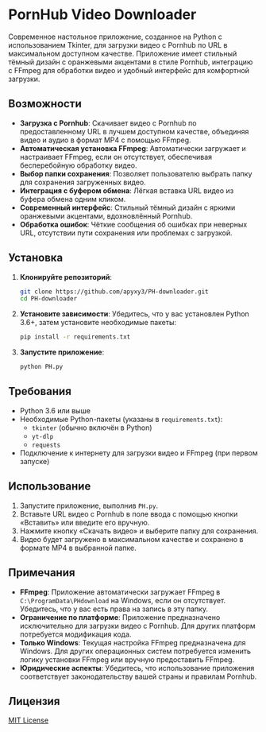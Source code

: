 # PornHub Video Downloader

Современное настольное приложение, созданное на Python с использованием Tkinter, для загрузки видео с Pornhub по URL в максимальном доступном качестве. Приложение имеет стильный тёмный дизайн с оранжевыми акцентами в стиле Pornhub, интеграцию с FFmpeg для обработки видео и удобный интерфейс для комфортной загрузки.

## Возможности

- **Загрузка с Pornhub**: Скачивает видео с Pornhub по предоставленному URL в лучшем доступном качестве, объединяя видео и аудио в формат MP4 с помощью FFmpeg.
- **Автоматическая установка FFmpeg**: Автоматически загружает и настраивает FFmpeg, если он отсутствует, обеспечивая бесперебойную обработку видео.
- **Выбор папки сохранения**: Позволяет пользователю выбрать папку для сохранения загруженных видео.
- **Интеграция с буфером обмена**: Лёгкая вставка URL видео из буфера обмена одним кликом.
- **Современный интерфейс**: Стильный тёмный дизайн с яркими оранжевыми акцентами, вдохновлённый Pornhub.
- **Обработка ошибок**: Чёткие сообщения об ошибках при неверных URL, отсутствии пути сохранения или проблемах с загрузкой.

## Установка

1. **Клонируйте репозиторий**:
   ```bash
   git clone https://github.com/apyxy3/PH-downloader.git
   cd PH-downloader
   ```

2. **Установите зависимости**:
   Убедитесь, что у вас установлен Python 3.6+, затем установите необходимые пакеты:
   ```bash
   pip install -r requirements.txt
   ```

3. **Запустите приложение**:
   ```bash
   python PH.py
   ```

## Требования

- Python 3.6 или выше
- Необходимые Python-пакеты (указаны в `requirements.txt`):
  - `tkinter` (обычно включён в Python)
  - `yt-dlp`
  - `requests`
- Подключение к интернету для загрузки видео и FFmpeg (при первом запуске)

## Использование

1. Запустите приложение, выполнив `PH.py`.
2. Вставьте URL видео с Pornhub в поле ввода с помощью кнопки «Вставить» или введите его вручную.
3. Нажмите кнопку «Скачать видео» и выберите папку для сохранения.
4. Видео будет загружено в максимальном качестве и сохранено в формате MP4 в выбранной папке.

## Примечания

- **FFmpeg**: Приложение автоматически загружает FFmpeg в `C:\ProgramData\PHdownload` на Windows, если он отсутствует. Убедитесь, что у вас есть права на запись в эту папку.
- **Ограничение по платформе**: Приложение предназначено исключительно для загрузки видео с Pornhub. Для других платформ потребуется модификация кода.
- **Только Windows**: Текущая настройка FFmpeg предназначена для Windows. Для других операционных систем потребуется изменить логику установки FFmpeg или вручную предоставить FFmpeg.
- **Юридические аспекты**: Убедитесь, что использование приложения соответствует законодательству вашей страны и правилам Pornhub.

## Лицензия

[MIT License](LICENSE)
